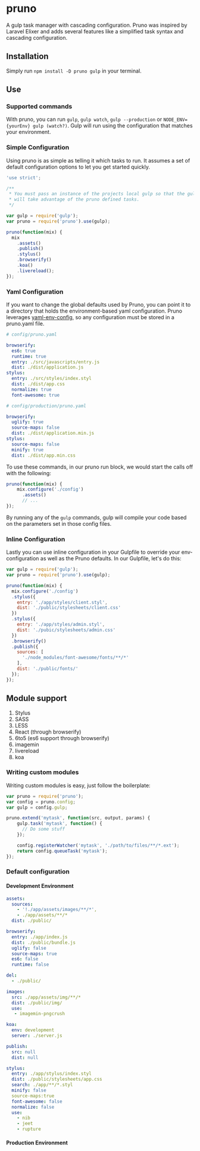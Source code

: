 # pruno
A gulp task manager with cascading configuration. Pruno was inspired by Laravel Elixer and adds several features like a simplified task syntax and cascading configuration.

## Installation
Simply run `npm install -D pruno gulp` in your terminal.

## Use

### Supported commands
With pruno, you can run `gulp`, `gulp watch`, `gulp --production` or
`NODE_ENV={yourEnv} gulp (watch?)`. Gulp will run using the configuration
that matches your environment.

### Simple Configuration
Using pruno is as simple as telling it which tasks to run. It assumes a set of
default configuration options to let you get started quickly.
```js
'use strict';

/**
 * You must pass an instance of the projects local gulp so that the gulp cli
 * will take advantage of the pruno defined tasks.
 */

var gulp = require('gulp');
var pruno = require('pruno').use(gulp);

pruno(function(mix) {
  mix
    .assets()
    .publish()
    .stylus()
    .browserify()
    .koa()
    .livereload();
});
```

### Yaml Configuration

If you want to change the global defaults used by Pruno, you can point
it to a directory that holds the environment-based yaml configuration.
Pruno leverages [yaml-env-config](https://www.npmjs.com/package/yaml-env-config),
so any configuration must be stored in a pruno.yaml file.

```yaml
# config/pruno.yaml

browserify:
  es6: true
  runtime: true
  entry: ./src/javascripts/entry.js
  dist: ./dist/application.js
stylus:
  entry: ./src/styles/index.styl
  dist: ./dist/app.css
  normalize: true
  font-awesome: true
```

```yaml
# config/production/pruno.yaml

browserify:
  uglify: true
  source-maps: false
  dist: ./dist/application.min.js
stylus:
  source-maps: false
  minify: true
  dist: ./dist/app.min.css
```

To use these commands, in our pruno run block, we would start the calls off
with the following:

```js
pruno(function(mix) {
    mix.configure('./config')
      .assets()
      // ...
});
```

By running any of the `gulp` commands, gulp will compile your code based on
the parameters set in those config files.

### Inline Configuration
Lastly you can use inline configuration in your  Gulpfile to override your
env-configuration as well as the Pruno defaults. In our Gulpfile, let's do this:

```js
var gulp = require('gulp');
var pruno = require('pruno').use(gulp);

pruno(function(mix) {
  mix.configure('./config')
  .stylus({
    entry: './app/styles/client.styl',
    dist: './public/stylesheets/client.css'
  })
  .stylus({
    entry: './app/styles/admin.styl',
    dist: './pubic/stylesheets/admin.css'
  })
  .browserify()
  .publish({
    sources: [
      './node_modules/font-awesome/fonts/**/*'
    ],
    dist: './public/fonts/'
  });
});
```

## Module support
1. Stylus
2. SASS
3. LESS
4. React (through browserify)
5. 6to5 (es6 support through browserify)
6. imagemin
7. livereload
8. koa

### Writing custom modules
Writing custom modules is easy, just follow the boilerplate:
```js
var pruno = require('pruno');
var config = pruno.config;
var gulp = config.gulp;

pruno.extend('mytask', function(src, output, params) {
    gulp.task('mytask', function() {
      // Do some stuff
    });

    config.registerWatcher('mytask', './path/to/files/**/*.ext');
    return config.queueTask('mytask');
});
```

### Default configuration
#### Development Environment

```yaml
assets:
  sources:
    - '!./app/assets/images/**/*',
    - ./app/assets/**/*
  dist: ./public/

browserify:
  entry: ./app/index.js
  dist: ./public/bundle.js
  uglify: false
  source-maps: true
  es6: false
  runtime: false

del:
  - ./public/

images:
  src: ./app/assets/img/**/*
  dist: ./public/img/
  use:
   - imagemin-pngcrush

koa:
  env: development
  server: ./server.js

publish:
  src: null
  dist: null

stylus:
  entry: ./app/stylus/index.styl
  dist: ./public/stylesheets/app.css
  search: ./app/**/*.styl
  minify: false
  source-maps:true
  font-awesome: false
  normalize: false
  use:
    - nib
    - jeet
    - rupture
```

#### Production Environment
